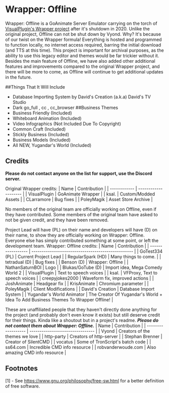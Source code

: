 # Wrapper: Offline
Wrapper: Offline is a GoAnimate Server Emulator carrying on the torch of [VisualPlugin's Wrapper project](https://github.com/GoAnimate-Wrapper) after it's shutdown in 2020. Unlike the original project, Offline can not be shut down by Vyond. Why? It's because of our twist on the Wrapper formula! Everything is hosted and programmed to function locally, no internet access required, barring the initial download (and TTS at this time). This project is important for archival purposes, as the ability to use this legacy editor and themes would be far trickier without it. Besides the main feature of Offline, we have also added other additional features and improvements compared to the original Wrapper project, and there will be more to come, as Offline will continue to get additional updates in the future.

##Things That It Will Include
- Database Importing System by David's Creation (a.k.a) David's TV Studio
- Dark go_full , cc , cc_browser
 ##Business Themes
- Business Friendly (Included)
- Whiteboard Animation (Included)
- Video Infographics (Not Included Due To Copyright)
- Common Craft (Included)
- Stickly Business (Included)
- Business Models (Included)
- All NEW, Yugandar's World (Included)

## Credits
**Please do not contact anyone on the list for support, use the Discord server.**

Original Wrapper credits:
| Name         | Contribution         |
| ------------ | -------------------- |
| VisualPlugin | GoAnimate Wrapper    |
| ksal.        | Custom/Modded Assets |
| CLarramore   | Bug fixes            |
| PoleyMagik   | Asset Store Archive  |

No members of the original team are officially working on Offline, even if they have contributed. Some members of the original team have asked to not be given credit, and they have been removed.

Project Lead will have (PL) on their name and developers will have (D) on their name, to show they are officially working on Wrapper: Offline. Everyone else has simply contributed something at some point, or left the development team.
Wrapper: Offline credits:
| Name              | Contribution                                       |
| ----------------- | -------------------------------------------------- |
| GoTest334 (PL)    | Current Project Lead                               |
| RegularSpark (HD) | Many things to come.                               |
| tetradual (D)     | Bug fixes                                          |
| Benson (D)        | Wrapper: Offline                                   |
| NathanSaturnBOI   | Logo                                               |
| Blukas/GoTube (D) | Import idea, Mega Comedy World 2                   |
| VisualPlugin      | Text to speech voices                              |
| ksal.             | VFProxy, Text to speech voices                     |
| creepyjokes2000   | Waveform fix, improved actions                     |
| JoshAnimate       | Headgear fix                                       |
| KrisAnimate       | Chromium parameter                                 |
| PoleyMagik        | Client Modifications                               |
| David's Creation        | Database Import System                               |
| Yugandar's World Animator        | The Creator Of Yugandar's World + Idea To Add Business Themes To Wrapper Offline!                               |

These are unaffiliated people that they haven't directly done anything for the project (and probably don't even know it exists) but still deserve credit for their things. Kinda like a shoutout but in a project's readme. ***Please do not contact them about Wrapper: Offline.***
| Name               | Contribution                     |
| ------------------ | -------------------------------- |
| Vyond              | Creators of the themes we love   |
| http-party         | Creators of http-server          |
| Stephan Brenner    | Creator of SilentCMD             |
| vocatus            | Some of TronScript's batch code  |
| ss64.com           | Incredible CMD info resource     |
| robvanderwoude.com | Also amazing CMD info resource   |

## Footnotes
[1] - See <https://www.gnu.org/philosophy/free-sw.html> for a better definition of free software.
